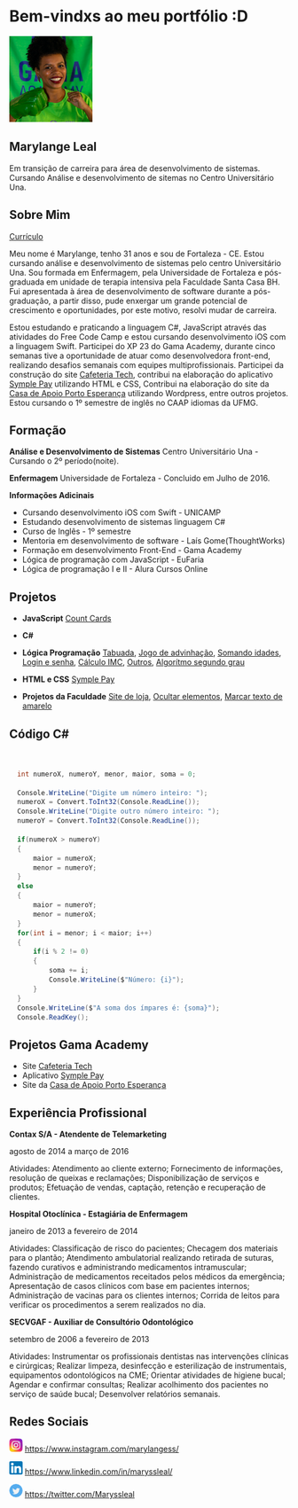 # Bem-vindxs ao meu portfólio :D

![Minha foto](foto2.png)

## Marylange Leal

Em transição de carreira para área de desenvolvimento de sistemas. Cursando Análise e desenvolvimento de sitemas no Centro Universitário Una.

## Sobre Mim

[Currículo](https://drive.google.com/open?id=1VkCpCRC4dX18cCbztf3SnVA4GMGmtnmJzFPQT64SnAQ)

Meu nome é Marylange, tenho 31 anos e sou de Fortaleza - CE. Estou cursando análise e desenvolvimento de sistemas pelo centro Universitário Una. Sou formada em Enfermagem, pela Universidade de Fortaleza e pós-graduada em unidade de terapia intensiva pela Faculdade Santa Casa BH. Fui apresentada à área de desenvolvimento de software durante a pós-graduação, a partir disso, pude enxergar um grande potencial de crescimento e oportunidades, por este motivo, resolvi mudar de carreira.

Estou estudando e praticando a linguagem C#, JavaScript através das atividades do Free Code Camp e estou cursando desenvolvimento iOS com a linguagem Swift. Participei do XP 23 do Gama Academy, durante cinco semanas tive a oportunidade de atuar como desenvolvedora front-end, realizando desafios semanais com equipes multiprofissionais. Participei da construção do site [Cafeteria Tech](https://www.cafeteriatech.com.br), contribui na elaboração do aplicativo [Symple Pay](https://github.com/marylange/symplepay) utilizando HTML e CSS, Contribui na elaboração do site da [Casa de Apoio Porto Esperança](https://casaportoesperanca.com.br) utilizando Wordpress, entre outros projetos. Estou cursando o 1º semestre de inglês no CAAP idiomas da UFMG.

## Formação

**Análise e Desenvolvimento de Sistemas**
Centro Universitário Una - Cursando o 2º período(noite).

**Enfermagem**
Universidade de Fortaleza - Concluido em Julho de 2016.

**Informações Adicinais**

- Cursando desenvolvimento iOS com Swift - UNICAMP
- Estudando desenvolvimento de sistemas linguagem C#
- Curso de Inglês - 1º semestre
- Mentoria em desenvolvimento de software - Laís Gome(ThoughtWorks)
- Formação em desenvolvimento Front-End - Gama Academy
- Lógica de programação com JavaScript - EuFaria
- Lógica de programação I e II - Alura Cursos Online

## Projetos

- **JavaScript**
[Count Cards](https://github.com/marylange/freeCodeCamp)
- **C#**
[]()
- **Lógica Programação**
[Tabuada](https://github.com/marylange/Logica-Alura/blob/master/tabuada2.html), [Jogo de advinhação](https://github.com/marylange/Logica-Alura/blob/master/adivinha_mais.html), [Somando idades](https://github.com/marylange/Logica-Alura/blob/master/acumulando_valores_media_idadeFamiliares.html), [Login e senha](https://github.com/marylange/Logica-Alura/blob/master/loginSenha.html), [Cálculo IMC](https://github.com/marylange/Logica-Alura/blob/master/calculando_imc.html), [Outros](https://github.com/marylange/Logica-Alura), [Algorítmo segundo grau](https://github.com/marylange/Logica-programacao/blob/master/testeAlgoritmos.html)
- **HTML e CSS**
[Symple Pay](https://github.com/marylange/symplepay)

- **Projetos da Faculdade**
[Site de loja](https://github.com/marylange/Projetos-da-faculdade/tree/master/site%20loja%20bootstrap), [Ocultar elementos](https://github.com/marylange/Projetos-da-faculdade/tree/master/teste%20ocultar%20elementos), [Marcar texto de amarelo](https://github.com/marylange/Projetos-da-faculdade/tree/master/teste%20marcar%20texto)

## Código C#


```C#


  int numeroX, numeroY, menor, maior, soma = 0;

  Console.WriteLine("Digite um número inteiro: ");
  numeroX = Convert.ToInt32(Console.ReadLine());
  Console.WriteLine("Digite outro número inteiro: ");
  numeroY = Convert.ToInt32(Console.ReadLine());

  if(numeroX > numeroY)
  {
      maior = numeroX;
      menor = numeroY;
  }
  else
  {
      maior = numeroY;
      menor = numeroX;
  }
  for(int i = menor; i < maior; i++)
  {
      if(i % 2 != 0)
      {
          soma += i;
          Console.WriteLine($"Número: {i}");
      }
  }
  Console.WriteLine($"A soma dos ímpares é: {soma}");
  Console.ReadKey();
```

## Projetos Gama Academy

- Site [Cafeteria Tech](https://www.cafeteriatech.com.br)
- Aplicativo [Symple Pay](https://github.com/marylange/symplepay)
- Site da [Casa de Apoio Porto Esperança](https://casaportoesperanca.com.br)

## Experiência Profissional


**Contax S/A - Atendente de Telemarketing**

  agosto de 2014 a março de 2016
  
 Atividades: Atendimento ao cliente externo; Fornecimento de informações, resolução de queixas e reclamações; Disponibilização de serviços e produtos; Efetuação de vendas, captação, retenção e recuperação de clientes.
 
 
**Hospital Otoclínica - Estagiária de Enfermagem**

  janeiro de 2013 a fevereiro de 2014
  
Atividades: Classificação de risco do pacientes; Checagem dos materiais para o plantão; Atendimento ambulatorial realizando retirada de suturas, fazendo curativos e administrando medicamentos intramuscular; Administração de medicamentos receitados pelos médicos da emergência; Apresentação de casos clínicos com base em pacientes internos; Administração de vacinas para os clientes internos; Corrida de leitos para verificar os procedimentos a serem realizados no dia.


**SECVGAF - Auxiliar de Consultório Odontológico**
  
  setembro de 2006 a fevereiro de 2013

Atividades: Instrumentar os profissionais dentistas nas intervenções clínicas e
cirúrgicas; Realizar limpeza, desinfecção e esterilização de instrumentais, equipamentos
odontológicos na CME; Orientar atividades de higiene bucal; Agendar e confirmar consultas; Realizar acolhimento dos pacientes no serviço de saúde bucal; Desenvolver relatórios semanais.


## Redes Sociais


![Instagram](instagram.png)  https://www.instagram.com/marylangess/

![Linkedin](linkedin.png)    https://www.linkedin.com/in/maryssleal/

![Twitter](twitter.png)      https://twitter.com/Maryssleal
 
